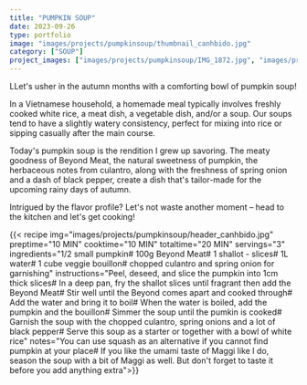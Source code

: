 ```yaml
---
title: "PUMPKIN SOUP"
date: 2023-09-26
type: portfolio
image: "images/projects/pumpkinsoup/thumbnail_canhbido.jpg"
category: ["SOUP"]
project_images: ["images/projects/pumpkinsoup/IMG_1872.jpg", "images/projects/pumpkinsoup/IMG_1876.jpg"]
---
```

LLet's usher in the autumn months with a comforting bowl of pumpkin soup!

In a Vietnamese household, a homemade meal typically involves freshly cooked white rice, a meat dish, a vegetable dish, and/or a soup. Our soups tend to have a slightly watery consistency, perfect for mixing into rice or sipping casually after the main course.

Today's pumpkin soup is the rendition I grew up savoring. The meaty goodness of Beyond Meat, the natural sweetness of pumpkin, the herbaceous notes from culantro, along with the freshness of spring onion and a dash of black pepper, create a dish that's tailor-made for the upcoming rainy days of autumn.

Intrigued by the flavor profile? Let's not waste another moment – head to the kitchen and let's get cooking!


{{< recipe 
img="images/projects/pumpkinsoup/header_canhbido.jpg"
preptime="10 MIN" 
cooktime="10 MIN" 
totaltime="20 MIN" 
servings="3" 
ingredients="1/2 small pumpkin# 100g Beyond Meat# 1 shallot - slices# 1L water# 1 cube veggie bouillon#  chopped culantro and spring onion for garnishing" 
instructions="Peel, deseed, and slice the pumpkin into 1cm thick slices# In a deep pan, fry the shallot slices until fragrant then add the Beyond Meat# Stir well until the Beyond comes apart and cooked through# Add the water and bring it to boil# When the water is boiled, add the pumpkin and the bouillon# Simmer the soup until the pumkin is cooked# Garnish the soup with the chopped culantro, spring onions and a lot of black pepper# Serve this soup as a starter or together with a bowl of white rice"
notes="You can use squash as an alternative if you cannot find pumpkin at your place# If you like the umami taste of Maggi like I do, season the soup with a bit of Maggi as well. But don't forget to taste it before you add anything extra">}}



